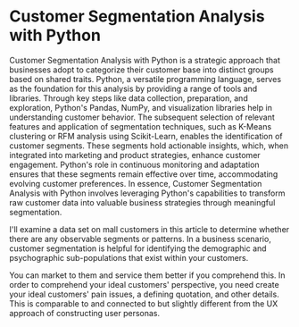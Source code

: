 # Customer Segmentation Analysis with Python

Customer Segmentation Analysis with Python is a strategic approach that businesses adopt to categorize their customer base into distinct groups based on shared traits. Python, a versatile programming language, serves as the foundation for this analysis by providing a range of tools and libraries. Through key steps like data collection, preparation, and exploration, Python's Pandas, NumPy, and visualization libraries help in understanding customer behavior. The subsequent selection of relevant features and application of segmentation techniques, such as K-Means clustering or RFM analysis using Scikit-Learn, enables the identification of customer segments. These segments hold actionable insights, which, when integrated into marketing and product strategies, enhance customer engagement. Python's role in continuous monitoring and adaptation ensures that these segments remain effective over time, accommodating evolving customer preferences. In essence, Customer Segmentation Analysis with Python involves leveraging Python's capabilities to transform raw customer data into valuable business strategies through meaningful segmentation.

I'll examine a data set on mall customers in this article to determine whether there are any observable segments or patterns. In a business scenario, customer segmentation is helpful for identifying the demographic and psychographic sub-populations that exist within your customers.

You can market to them and service them better if you comprehend this. In order to comprehend your ideal customers' perspective, you need create your ideal customers' pain issues, a defining quotation, and other details. This is comparable to and connected to but slightly different from the UX approach of constructing user personas.

